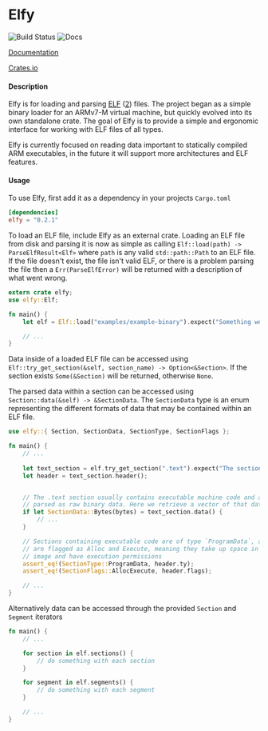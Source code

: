 # Elfy
![Build Status](https://travis-ci.org/JerTH/elfy.svg?branch=master)
![Docs](https://docs.rs/elfy/badge.svg)

[Documentation](https://docs.rs/elfy)

[Crates.io](https://crates.io/crates/elfy)

#### Description
Elfy is for loading and parsing [ELF](https://en.wikipedia.org/wiki/Executable_and_Linkable_Format) ([2](https://wiki.osdev.org/ELF)) files. The project began as a simple binary loader for an ARMv7-M virtual machine, but quickly evolved into its own standalone crate. The goal of Elfy is to provide a simple and ergonomic interface for working with ELF files of all types.

Elfy is currently focused on reading data important to statically compiled ARM executables, in the future it will support more architectures and ELF features.

#### Usage
To use Elfy, first add it as a dependency in your projects `Cargo.toml`
```toml
[dependencies]
elfy = "0.2.1"
```

To load an ELF file, include Elfy as an external crate. Loading an ELF file from disk and parsing it is now as simple as calling `Elf::load(path) -> ParseElfResult<Elf>` where `path` is any valid `std::path::Path` to an ELF file. If the file doesn't exist, the file isn't valid ELF, or there is a problem parsing the file then a `Err(ParseElfError)` will be returned with a description of what went wrong.
```rust
extern crate elfy;
use elfy::Elf;

fn main() {
    let elf = Elf::load("examples/example-binary").expect("Something went wrong!");

    // ...
}
```

Data inside of a loaded ELF file can be accessed using `Elf::try_get_section(&self, section_name) -> Option<&Section>`. If the section exists `Some(&Section)` will be returned, otherwise `None`.

The parsed data within a section can be accessed using `Section::data(&self) -> &SectionData`. The `SectionData` type is an enum representing the different formats of data that may be contained within an ELF file.
```rust
use elfy::{ Section, SectionData, SectionType, SectionFlags };

fn main() {
    // ...
    
    let text_section = elf.try_get_section(".text").expect("The section doesn't exist!");
    let header = text_section.header();


    // The .text section usually contains executable machine code and as such will be
    // parsed as raw binary data. Here we retrieve a vector of that data in `bytes` 
    if let SectionData::Bytes(bytes) = text_section.data() {
        // ...
    }

    // Sections containing executable code are of type `ProgramData`, and
    // are flagged as Alloc and Execute, meaning they take up space in a program
    // image and have execution permissions
    assert_eq!(SectionType::ProgramData, header.ty);
    assert_eq!(SectionFlags::AllocExecute, header.flags);

    // ...
}
```

Alternatively data can be accessed through the provided `Section` and `Segment` iterators

```rust
fn main() {
    // ...

    for section in elf.sections() {
        // do something with each section
    }

    for segment in elf.segments() {
        // do something with each segment
    }

    // ...
}
```
